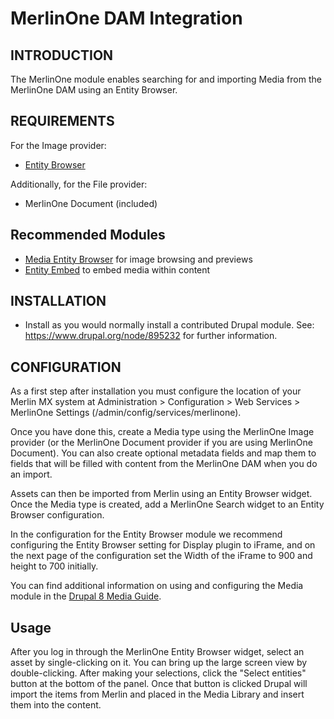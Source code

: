# MerlinOne DAM Integration #

## INTRODUCTION ##

The MerlinOne module enables searching for and importing Media from the
MerlinOne DAM using an Entity Browser.

## REQUIREMENTS ##

For the Image provider:

 * [Entity Browser](https://www.drupal.org/project/entity_browser)

Additionally, for the File provider:

 * MerlinOne Document (included)

## Recommended Modules ##

 * [Media Entity Browser](https://www.drupal.org/project/media_entity_browser)
   for image browsing and previews
 * [Entity Embed](https://www.drupal.org/project/entity_embed) to embed media
   within content

## INSTALLATION ##

 * Install as you would normally install a contributed Drupal module.
   See: https://www.drupal.org/node/895232 for further information.

## CONFIGURATION ##

As a first step after installation you must configure the location of your
Merlin MX system at
Administration > Configuration > Web Services > MerlinOne Settings
(/admin/config/services/merlinone).

Once you have done this, create a Media type using the MerlinOne Image provider
(or the MerlinOne Document provider if you are using MerlinOne Document). You
can also create optional metadata fields and map them to fields that will be
filled with content from the MerlinOne DAM when you do an import.

Assets can then be imported from Merlin using an Entity Browser widget. Once the
Media type is created, add a MerlinOne Search widget to an Entity Browser
configuration.

In the configuration for the Entity Browser module we recommend configuring the
Entity Browser setting for Display plugin to iFrame, and on the next page of the
configuration set the Width of the iFrame to 900 and height to 700 initially.

You can find additional information on using and configuring the Media module in
the [Drupal 8 Media
Guide](https://www.gitbook.com/book/drupal-media/drupal8-guide/details).

## Usage ##

After you log in through the MerlinOne Entity Browser widget, select an asset
by single-clicking on it. You can bring up the large screen view by
double-clicking. After making your selections, click the "Select entities"
button at the bottom of the panel. Once that button is clicked Drupal will
import the items from Merlin and placed in the Media Library and insert them
into the content.
